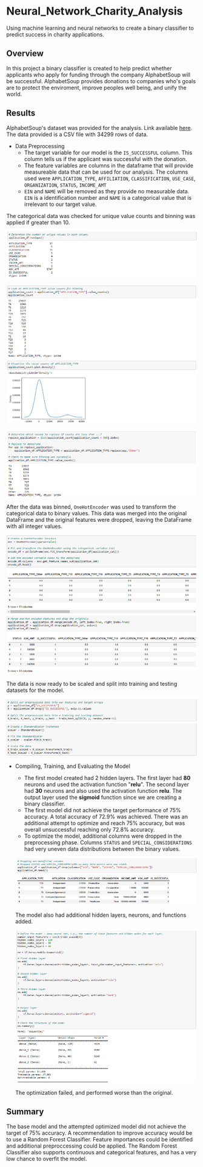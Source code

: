 # Neural_Network_Charity_Analysis
Using machine learning and neural networks to create a binary classifier to predict success in charity applications.

## Overview

In this project a binary classifier is created to help predict whether applicants who apply for funding through the company AlphabetSoup will be successful. AlphabetSoup provides donations to companies who's goals are to protect the enviroment, improve peoples well being, and unify the world.

## Results

AlphabetSoup's dataset was provided for the analysis. Link available [here](https://2u-data-curriculum-team.s3.amazonaws.com/dataviz-online/module_19/charity_data.csv). The data provided is a CSV file with 34299 rows of data.

- Data Preprocessing
    - The target variable for our model is the `IS_SUCCESSFUL` column. This column tells us if the applicant was successful with the donation.
    - The feature variables are columns in the dataframe that will provide measureable data that can be used for our analysis. The columns used were `APPLICATION_TYPE`, `AFFILIATION`, `CLASSIFICATION`, `USE_CASE`, `ORGANIZATION`, `STATUS`, `INCOME_AMT`
    - `EIN` and `NAME` will be removed as they provide no measurable data. `EIN` is a identification number and `NAME` is a categorical value that is irrelevant to our target value.

The categorical data was checked for unique value counts and binning was applied if greater than 10.

![unique](/Resources/unique.PNG)

![binning_1](/Resources/binning_1.PNG)

![binning_2](/Resources/binning_2.PNG)

After the data was binned, `OneHotEncoder` was used to transform the categorical data to binary values. This data was merged into the original DataFrame and the original features were dropped, leaving the DataFrame with all integer values.

![encoded](/Resources/encoded.PNG)

The data is now ready to be scaled and split into training and testing datasets for the model.

![scale_train](/Resources/scale_train.PNG)

- Compiling, Training, and Evaluating the Model
    - The first model created had 2 hidden layers. The first layer had **80** neurons and used the activation function "**relu**". The second layer had **30** neurons and also used the activation function **relu**. The output layer used the **sigmoid** function since we are creating a binary classifier. 
    - The first model did not achieve the target performance of 75% accuracy. A total accuracy of 72.9% was achieved. There was an additional attempt to optimize and reach 75% accuracy, but was overall unsuccessful reaching only 72.8% accuracy.
    - To optimize the model, additional columns were dropped in the preprocessing phase. Columns `STATUS` and `SPECIAL_CONSIDERATIONS` had very uneven data distributions between the binary values. 

    ![dropped](/Resources/dropped.PNG)

    The model also had additional hidden layers, neurons, and functions added. 

    ![optimize](/Resources/optimize.PNG)

    The optimization failed, and performed worse than the original.

## Summary

The base model and the attempted optimized model did not achieve the target of 75% accuracy. A recommendation to improve accuracy would be to use a Random Forest Classifier. Feature importances could be identified and additional preproccessing could be applied. The Random Forest Classifier also supports continuous and categorical features, and has a very low chance to overfit the model.